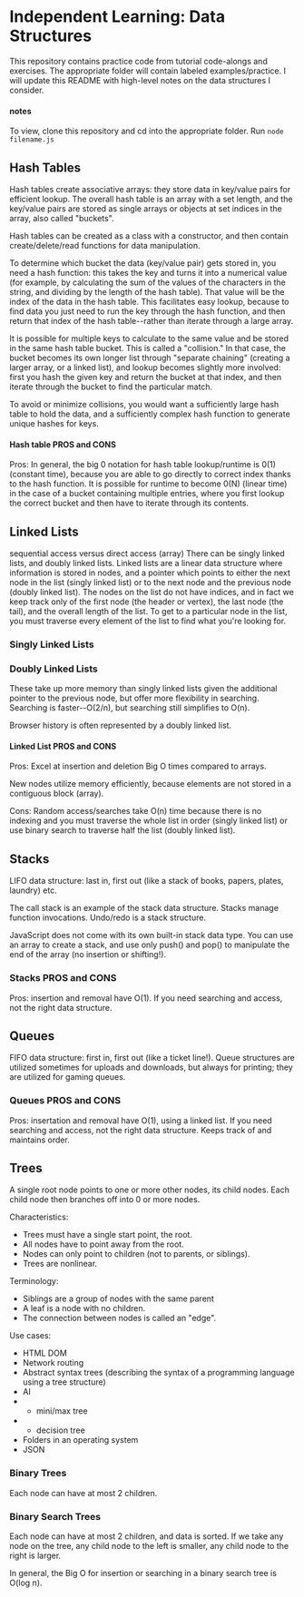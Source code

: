 # Independent Learning: Data Structures

This repository contains practice code from tutorial code-alongs and exercises. The appropriate folder will contain labeled examples/practice. I will update this README with high-level notes on the data structures I consider.

#### notes
To view, clone this repository and cd into the appropriate folder. Run ```node filename.js```

## Hash Tables
Hash tables create associative arrays: they store data in key/value pairs for efficient lookup. The overall hash table is an array with a set length, and the key/value pairs are stored as single arrays or objects at set indices in the array, also called "buckets".

Hash tables can be created as a class with a constructor, and then contain create/delete/read functions for data manipulation.

To determine which bucket the data (key/value pair) gets stored in, you need a hash function: this takes the key and turns it into a numerical value (for example, by calculating the sum of the values of the characters in the string, and dividing by the length of the hash table). That value will be the index of the data in the hash table. This facilitates easy lookup, because to find data you just need to run the key through the hash function, and then return that index of the hash table--rather than iterate through a large array.

It is possible for multiple keys to calculate to the same value and be stored in the same hash table bucket. This is called a "collision." In that case, the bucket becomes its own longer list through "separate chaining" (creating a larger array, or a linked list), and lookup becomes slightly more involved: first you hash the given key and return the bucket at that index, and then iterate through the bucket to find the particular match.

To avoid or minimize collisions, you would want a sufficiently large hash table to hold the data, and a sufficiently complex hash function to generate unique hashes for keys.

#### Hash table PROS and CONS
Pros: In general, the big 0 notation for hash table lookup/runtime is 0(1) (constant time), because you are able to go directly to correct index thanks to the hash function. It is possible for runtime to become 0(N) (linear time) in the case of a bucket containing multiple entries, where you first lookup the correct bucket and then have to iterate through its contents.

## Linked Lists
sequential access versus direct access (array)
There can be singly linked lists, and doubly linked lists. Linked lists are a linear data structure where information is stored in nodes, and a pointer which points to either the next node in the list (singly linked list) or to the next node and the previous node (doubly linked list). The nodes on the list do not have indices, and in fact we keep track only of the first node (the header or vertex), the last node (the tail), and the overall length of the list. To get to a particular node in the list, you must traverse every element of the list to find what you're looking for.

### Singly Linked Lists

### Doubly Linked Lists
These take up more memory than singly linked lists given the additional pointer to the previous node, but offer more flexibility in searching. Searching is faster--O(2/n), but searching still simplifies to O(n).

Browser history is often represented by a doubly linked list.

#### Linked List PROS and CONS
Pros: Excel at insertion and deletion Big O times compared to arrays.

New nodes utilize memory efficiently, because elements are not stored in a contiguous block (array).


Cons: Random access/searches take O(n) time because there is no indexing and you must traverse the whole list in order (singly linked list) or use binary search to traverse half the list (doubly linked list).

## Stacks

LIFO data structure: last in, first out (like a stack of books, papers, plates, laundry) etc.

The call stack is an example of the stack data structure. Stacks manage function invocations. Undo/redo is a stack structure.

JavaScript does not come with its own built-in stack data type. You can use an array to create a stack, and use only push() and pop() to manipulate the end of the array (no insertion or shifting!).

### Stacks PROS and CONS
Pros: insertion and removal have O(1). If you need searching and access, not the right data structure.

## Queues

FIFO data structure: first in, first out (like a ticket line!). Queue structures are utilized sometimes for uploads and downloads, but always for printing; they are utilized for gaming queues.

### Queues PROS and CONS
Pros: insertation and removal have O(1), using a linked list. If you need searching and access, not the right data structure. Keeps track of and maintains order.

## Trees
A single root node points to one or more other nodes, its child nodes. Each child node then branches off into 0 or more nodes. 

Characteristics:
- Trees must have a single start point, the root. 
- All nodes have to point away from the root. 
- Nodes can only point to children (not to parents, or siblings). 
- Trees are nonlinear.

Terminology:
- Siblings are a group of nodes with the same parent 
- A leaf is a node with no children. 
- The connection between nodes is called an "edge".

Use cases:
- HTML DOM
- Network routing
- Abstract syntax trees (describing the syntax of a programming language using a tree structure)
- AI
- - mini/max tree
- - decision tree
- Folders in an operating system
- JSON

### Binary Trees
Each node can have at most 2 children. 

### Binary Search Trees
Each node can have at most 2 children, and data is sorted. If we take any node on the tree, any child node to the left is smaller, any child node to the right is larger.

In general, the Big O for insertion or searching in a binary search tree is O(log n).